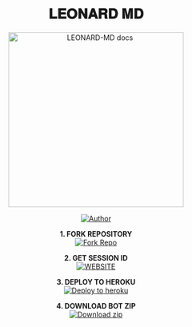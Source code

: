 <h1 align="center"> 𝐋𝐄𝐎𝐍𝐀𝐑𝐃 𝐌𝐃 </h1>

<p align="center">
  <a href="https://github.com/leonard1tech/LEONARD-MD">
    <img alt="LEONARD-MD docs" height="350" src="https://files.catbox.moe/idioc5.jpg">
  </a>
</p>
    
</a>
</p>
<p align="center">
<a href="https://github.com/leonard1tech"><img title="Author" src="https://img.shields.io/badge/LEONARD-MD-darkgreen?style=for-the-badge&logo=Whatsapp"></a>
<p/>

<p align="center">
    <strong>1. FORK REPOSITORY</strong>
  <br>
    <a href="https://github.com/leonard1tech/LEONARD-MD/fork" target="_blank">
        <img alt="Fork Repo" src="https://img.shields.io/badge/Fork%20Repo-100000?style=for-the-badge&logo=scan&logoColor=white&labelColor=darkblue&color=darkblue"/>
    </a>
</p>

<p align="center">
    <strong>2. GET SESSION ID</strong>
    <br>
    <a href="https://leonard-session-091.onrender.com/" target="_blank">
        <img alt="WEBSITE" src="https://img.shields.io/badge/Pair-100000?style=for-the-badge&logo=scan&logoColor=white&labelColor=darkred&color=darkred"/>
    </a>
</p>

<p align="center">
    <strong>3. DEPLOY TO HEROKU</strong>
    <br>
    <a href="https://dashboard.heroku.com/new?template=https://github.com/leonard1tech/LEINARD-MD#main" target="_blank">
        <img alt="Deploy to heroku" src="https://img.shields.io/badge/Deploy-100000?style=for-the-badge&logo=scan&logoColor=white&labelColor=purple&color=purple"/>
    </a>
</p>

<p align="center">
    <strong>4. DOWNLOAD BOT ZIP</strong>
    <br>
    <a href="https://codeload.github.com/leonard1tech/LEONARD-MD/zip/refs/heads/main" target="_blank">
        <img alt="Download zip" src="https://img.shields.io/badge/Download-100000?style=for-the-badge&logo=scan&logoColor=white&labelColor=darkorange&color=darkorange"/>
    </a>
</p>
